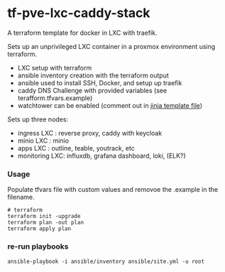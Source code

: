 
# tf-pve-lxc-caddy-stack

A terraform template for docker in LXC with traefik.

Sets up an unprivileged LXC container in a proxmox environment using terraform.

- LXC setup with terraform
- ansible inventory creation with the terraform output
- ansible used to install SSH, Docker, and setup up traefik
- caddy DNS Challenge with provided variables (see terafform.tfvars.example)
- watchtower can be enabled (comment out in [jinja template file](./ansible/roles/traefik/templates/compose.yml.j2))


Sets up three nodes:
- ingress LXC : reverse proxy, caddy with keycloak
- minio LXC : minio 
- apps LXC : outline, teable, youtrack, etc
- monitoring LXC: influxdb, grafana dashboard, loki, (ELK?)

### Usage

Populate tfvars file with custom values and removoe the .example in the filename.


```shell
# terraform
terraform init -upgrade
terraform plan -out plan
terraform apply plan
```

### re-run playbooks

```shell
ansible-playbook -i ansible/inventory ansible/site.yml -u root

```